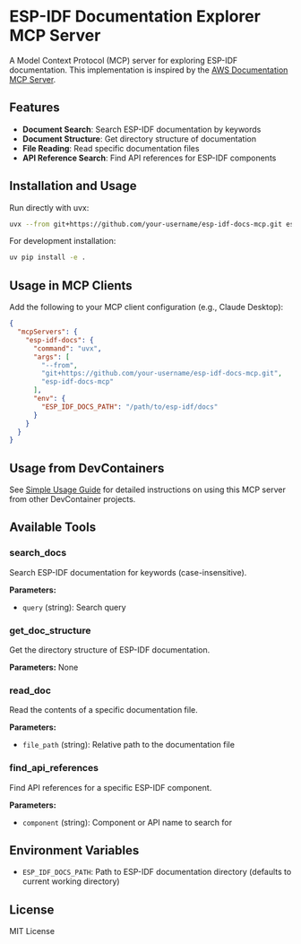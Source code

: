 # ESP-IDF Documentation Explorer MCP Server

A Model Context Protocol (MCP) server for exploring ESP-IDF documentation. This implementation is inspired by the [AWS Documentation MCP Server](https://github.com/awslabs/mcp/tree/main/src/aws-documentation-mcp-server).

## Features

- **Document Search**: Search ESP-IDF documentation by keywords
- **Document Structure**: Get directory structure of documentation
- **File Reading**: Read specific documentation files
- **API Reference Search**: Find API references for ESP-IDF components

## Installation and Usage

Run directly with uvx:

```bash
uvx --from git+https://github.com/your-username/esp-idf-docs-mcp.git esp-idf-docs-mcp
```

For development installation:

```bash
uv pip install -e .
```

## Usage in MCP Clients

Add the following to your MCP client configuration (e.g., Claude Desktop):

```json
{
  "mcpServers": {
    "esp-idf-docs": {
      "command": "uvx",
      "args": [
        "--from",
        "git+https://github.com/your-username/esp-idf-docs-mcp.git",
        "esp-idf-docs-mcp"
      ],
      "env": {
        "ESP_IDF_DOCS_PATH": "/path/to/esp-idf/docs"
      }
    }
  }
}
```

## Usage from DevContainers

See [Simple Usage Guide](README_SIMPLE_USAGE.md) for detailed instructions on using this MCP server from other DevContainer projects.

## Available Tools

### search_docs
Search ESP-IDF documentation for keywords (case-insensitive).

**Parameters:**
- `query` (string): Search query

### get_doc_structure
Get the directory structure of ESP-IDF documentation.

**Parameters:** None

### read_doc
Read the contents of a specific documentation file.

**Parameters:**
- `file_path` (string): Relative path to the documentation file

### find_api_references
Find API references for a specific ESP-IDF component.

**Parameters:**
- `component` (string): Component or API name to search for

## Environment Variables

- `ESP_IDF_DOCS_PATH`: Path to ESP-IDF documentation directory (defaults to current working directory)

## License

MIT License